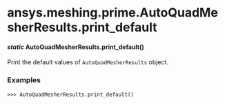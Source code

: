 # ansys.meshing.prime.AutoQuadMesherResults.print_default

<a id="ansys.meshing.prime.AutoQuadMesherResults.print_default"></a>

#### *static* AutoQuadMesherResults.print_default()

Print the default values of `AutoQuadMesherResults` object.

### Examples

```pycon
>>> AutoQuadMesherResults.print_default()
```

<!-- !! processed by numpydoc !! -->
